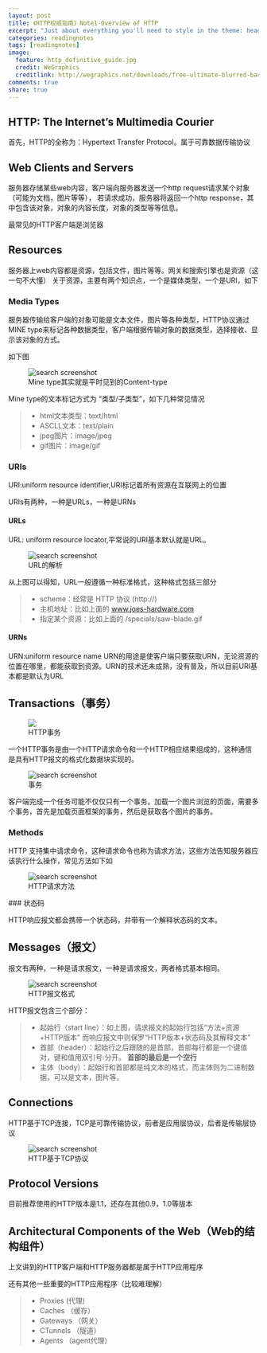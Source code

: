 ```yaml
---
layout: post
title: 《HTTP权威指南》Note1-Overview of HTTP
excerpt: "Just about everything you'll need to style in the theme: headings, paragraphs, blockquotes, tables, code blocks, and more."
categories: readingnotes
tags: [readingnotes]
image:
  feature: http_definitive_guide.jpg
  credit: WeGraphics
  creditlink: http://wegraphics.net/downloads/free-ultimate-blurred-background-pack/
comments: true
share: true
---
```


## HTTP: The Internet’s Multimedia Courier

首先，HTTP的全称为：Hypertext Transfer Protocol。属于可靠数据传输协议

## Web Clients and Servers

服务器存储某些web内容，客户端向服务器发送一个http request请求某个对象（可能为文档，图片等等），
若请求成功，服务器将返回一个http response，其中包含该对象，对象的内容长度，对象的类型等等信息。

最常见的HTTP客户端是浏览器

## Resources

服务器上web内容都是资源，包括文件，图片等等。网关和搜索引擎也是资源（这一句不大懂）
关于资源，主要有两个知识点，一个是媒体类型，一个是URI，如下

### Media Types

服务器传输给客户端的对象可能是文本文件，图片等各种类型，HTTP协议通过MINE type来标记各种数据类型，客户端根据传输对象的数据类型，选择接收、显示该对象的方式。

如下图
<figure>
  <img src="{{ site.url }}/images/http_overview01.jpg" alt="search screenshot">
  <figcaption>Mine type其实就是平时见到的Content-type</figcaption>
</figure>

Mine type的文本标记方式为 “类型/子类型”，如下几种常见情况

> *  html文本类型：text/html
> *  ASCLL文本：text/plain
> *  jpeg图片：image/jpeg
> *  gif图片：image/gif


### URIs

URI:uniform resource identifier,URI标记着所有资源在互联网上的位置

URIs有两种，一种是URLs，一种是URNs

#### URLs

URL: uniform resource locator,平常说的URI基本默认就是URL。



<figure>
  <img src="{{ site.url }}/images/httpoverview02.jpg" alt="search screenshot">
  <figcaption>URL的解析</figcaption>
</figure>



从上图可以得知，URL一般遵循一种标准格式，这种格式包括三部分

> *  scheme：经常是 HTTP 协议 (http://)
> *  主机地址：比如上面的 www.joes-hardware.com
> *  指定某个资源：比如上面的 /specials/saw-blade.gif

#### URNs

URN:uniform resource name URN的用途是使客户端只要获取URN，无论资源的位置在哪里，都能获取到资源。URN的技术还未成熟，没有普及，所以目前URI基本都是默认为URL

## Transactions（事务）

<figure>
  <img src="{{ site.url }}/images/httpoverview03.jpg alt="search screenshot">
  <figcaption>HTTP事务</figcaption>
</figure>

一个HTTP事务是由一个HTTP请求命令和一个HTTP相应结果组成的，这种通信是具有HTTP报文的格式化数据块实现的。


<figure>
  <img src="{{ site.url }}/images/httpoverview03.jpg" alt="search screenshot">
  <figcaption>事务</figcaption>
</figure>

客户端完成一个任务可能不仅仅只有一个事务。加载一个图片浏览的页面，需要多个事务，首先是加载页面框架的事务，然后是获取各个图片的事务。

### Methods 

HTTP 支持集中请求命令，这种请求命令也称为请求方法，这些方法告知服务器应该执行什么操作，常见方法如下如

<figure>
  <img src="{{ site.url }}/images/httpoverview04.jpg" alt="search screenshot">
  <figcaption>HTTP请求方法</figcaption>
</figure>
### 状态码

HTTP响应报文都会携带一个状态码，并带有一个解释状态码的文本。

## Messages（报文）

报文有两种，一种是请求报文，一种是请求报文，两者格式基本相同。


<figure>
  <img src="{{ site.url }}/images/httpoverview05.jpg" alt="search screenshot">
  <figcaption>HTTP报文格式</figcaption>
</figure>

HTTP报文包含三个部分：

> *  起始行（start line）：如上图，请求报文的起始行包括“方法+资源+HTTP版本”
    而响应报文中则保罗“HTTP版本+状态码及其解释文本”
> *  首部（header）：起始行之后跟随的是首部，首部每行都是一个键值对，键和值用双引号:分开。
      **首部的最后是一个空行**
> *  主体（body）：起始行和首部都是纯文本的格式，而主体则为二进制数据，可以是文本，图片等。


## Connections

HTTP基于TCP连接，TCP是可靠传输协议，前者是应用层协议，后者是传输层协议

<figure>
  <img src="{{ site.url }}/images/httpoverview07.jpg" alt="search screenshot">
  <figcaption>HTTP基于TCP协议</figcaption>
</figure>

## Protocol Versions

目前推荐使用的HTTP版本是1.1，还存在其他0.9，1.0等版本

## Architectural Components of the Web（Web的结构组件）

上文讲到的HTTP客户端和HTTP服务器都是属于HTTP应用程序

还有其他一些重要的HTTP应用程序（比较难理解）

> *  Proxies (代理)
> *  Caches （缓存）
> *  Gateways （网关）
> *  CTunnels （隧道）
> *  Agents （agent代理）

